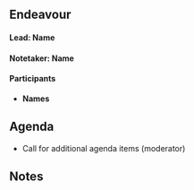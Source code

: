 ## __Endeavour__

#### Lead: __Name__
#### Notetaker: __Name__

#### Participants

- __Names__

## Agenda
<!-- Ensure notetaker is present before you begin -->
- Call for additional agenda items (moderator)

<!-- Add items here -->

## Notes


<!-- After each call, it is the responsibility of the notetaker to save the last
version of the notes in a file in ipfs/pm/meeting-notes, by opening a branch and
submitting a PR. -->
